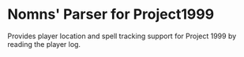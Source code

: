 # Nomns' Parser for Project1999


Provides player location and spell tracking support for Project 1999 by reading the player log.

